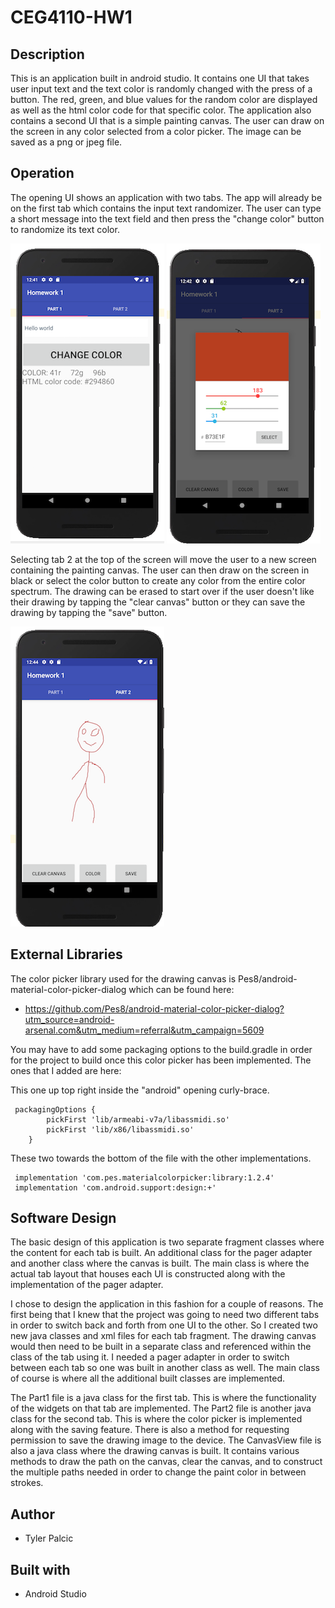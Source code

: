 # CEG4110-HW1

## Description
This is an application built in android studio. It contains one UI that takes user input text and the text color is randomly changed with the press of a button. The red, green, and blue values for the random color are displayed as well as the html color code for that specific color. The application also contains a second UI that is a simple painting canvas. The user can draw on the screen in any color selected from a color picker. The image can be saved as a png or jpeg file.

## Operation
The opening UI shows an application with two tabs. The app will already be on the first tab which contains the input text randomizer. The user can type a short message into the text field and then press the "change color" button to randomize its text color. 

![](https://github.com/tylerpalcic/CEG4110-HW1/blob/master/screenshots/hw1_part1_scrsht.png)
![](https://github.com/tylerpalcic/CEG4110-HW1/blob/master/screenshots/hw1_colorpicker_scrsht.png)

Selecting tab 2 at the top of the screen will move the user to a new screen containing the painting canvas. The user can then draw on the screen in black or select the color button to create any color from the entire color spectrum. The drawing can be erased to start over if the user doesn't like their drawing by tapping the "clear canvas" button or they can save the drawing by tapping the "save" button.

![](https://github.com/tylerpalcic/CEG4110-HW1/blob/master/screenshots/hw1_part2_scrnst.png)

## External Libraries
The color picker library used for the drawing canvas is Pes8/android-material-color-picker-dialog which can be found here: 

* https://github.com/Pes8/android-material-color-picker-dialog?utm_source=android-arsenal.com&utm_medium=referral&utm_campaign=5609


You may have to add some packaging options to the build.gradle in order for the project to build once this color picker has been implemented. The ones that I added are here:


This one up top right inside the "android" opening curly-brace.
````
 packagingOptions {
        pickFirst 'lib/armeabi-v7a/libassmidi.so'
        pickFirst 'lib/x86/libassmidi.so'
    }
````

 These two towards the bottom of the file with the other implementations.
 ````
  implementation 'com.pes.materialcolorpicker:library:1.2.4'
  implementation 'com.android.support:design:+'
````

## Software Design

The basic design of this application is two separate fragment classes where the content for each tab is built. An additional class for the pager adapter and another class where the canvas is built. The main class is where the actual tab layout that houses each UI is constructed along with the implementation of the pager adapter.

I chose to design the application in this fashion for a couple of reasons. The first being that I knew that the project was going to need two different tabs in order to switch back and forth from one UI to the other. So I created two new java classes and xml files for each tab fragment. The drawing canvas would then need to be built in a separate class and referenced within the class of the tab using it. I needed a pager adapter in order to switch between each tab so one was built in another class as well. The main class of course is where all the additional built classes are implemented.

The Part1 file is a java class for the first tab. This is where the functionality of the widgets on that tab are implemented. The Part2 file is another java class for the second tab. This is where the color picker is implemented along with the saving feature. There is also a method for requesting permission to save the drawing image to the device. The CanvasView file is also a java class where the drawing canvas is built. It contains various methods to draw the path on the canvas, clear the canvas, and to construct the multiple paths needed in order to change the paint color in between strokes.

## Author
* Tyler Palcic

## Built with
* Android Studio
